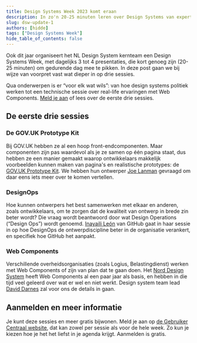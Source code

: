 ```yaml
---
title: Design Systems Week 2023 komt eraan
description: In zo'n 20-25 minuten leren over Design Systems van experts van bijvoorbeeld GOV.UK, GitHub en de Kamer van Koophandel? Net als vorig jaar organiseert het NL Design System kernteam een Design System Week.
slug: dsw-update-1
authors: [hidde]
tags: ["Design Systems Week"]
hide_table_of_contents: false
---
```


Ook dit jaar organiseert het NL Design System kernteam een Design Systems Week, met dagelijks 3 tot 4 presentaties, die kort genoeg zijn (20-25 minuten) om gedurende dag mee te pikken. In deze post gaan we bij wijze van voorpret vast wat dieper in op drie sessies.

<!--truncate-->

Qua onderwerpen is er “voor elk wat wils”: van hoe design systems politiek werken tot een technische sessie over real-life ervaringen met Web Components. [Meld je aan](https://www.gebruikercentraal.nl/agenda/design-systems-week-2023/) of lees over de eerste drie sessies.


## De eerste drie sessies

### De GOV.UK Prototype Kit

Bij GOV.UK hebben ze al een hoop front-endcomponenten. Maar componenten zijn pas waardevol als je ze samen op één pagina staat, dus hebben ze een manier gemaakt waarop ontwikkelaars makkelijk voorbeelden kunnen maken van pagina's en realistische prototypes: de [GOV.UK Prototype Kit](https://prototype-kit.service.gov.uk/docs/). We hebben hun ontwerper [Joe Lanman](https://joelanman.com/) gevraagd om daar eens iets meer over te komen vertellen.

### DesignOps

Hoe kunnen ontwerpers het best samenwerken met elkaar en anderen, zoals ontwikkelaars, om te zorgen dat de kwaliteit van ontwerp in brede zin beter wordt? Die vraag wordt beantwoord door wat Design Operations (“Design Ops”) wordt genoemd. [Inayaili León](https://yaili.com/) van GitHub gaat in haar sessie in op hoe DesignOps de ontwerpdiscipline beter in de organisatie verankert, en specifiek hoe GitHub het aanpakt.

### Web Components

Verschillende overheidsorganisaties (zoals Logius, Belastingdienst) werken met Web Components of zijn van plan dat te gaan doen. Het [Nord Design System](https://nordhealth.design/) heeft Web Components al een paar jaar als basis, en hebben in die tijd veel geleerd over wat er wel en niet werkt. Design system team lead [David Darnes](https://darn.es/) zal voor ons de details in gaan.

## Aanmelden en meer informatie
Je kunt deze sessies en meer gratis bijwonen. Meld je aan op [de Gebruiker Centraal website](https://www.gebruikercentraal.nl/agenda/design-systems-week-2023/), dat kan zowel per sessie als voor de hele week. Zo kun je kiezen hoe je het het liefst in je agenda krijgt. Aanmelden is gratis.
